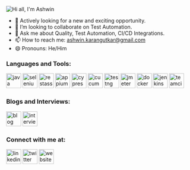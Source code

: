 ![Hi all, I'm Ashwin](https://user-images.githubusercontent.com/16290315/121773348-0046b200-cb99-11eb-81a1-f3f47834e61d.png)

- 💼 Actively looking for a new and exciting opportunity.  
- 👯 I’m looking to collaborate on Test Automation.  
- 💬 Ask me about Quality, Test Automation, CI/CD Integrations.
- 📫 How to reach me: ashwin.karangutkar@gmail.com 
- 😄 Pronouns: He/Him 

<h3 align="left">Languages and Tools:</h3>

[<img src="https://img.icons8.com/color/48/000000/java-coffee-cup-logo.png" alt='java' height='40'>](https://www.oracle.com/java/technologies/)
[<img src="https://img.icons8.com/color/48/000000/selenium-test-automation.png" alt='selenium' height='40'>](https://www.selenium.dev/)
[<img src="https://rest-assured.io/img/logo-transparent.png" alt='restassured' height='40'>](https://rest-assured.io/)
[<img src="https://cdn.worldvectorlogo.com/logos/appium.svg" alt='appium' height='40'>](https://appium.io/)
[<img src="https://www.opencodez.com/wp-content/uploads/2019/12/cypress-logo.png" alt='cypress' height='40'>](https://www.cypress.io/)
[<img src="https://images.g2crowd.com/uploads/product/image/large_detail/large_detail_c40984fae76060168e91322094f05421/cucumber.png" alt='cucumber' height='40'>](https://cucumber.io/)
[<img src="https://howtodoinjava.com/wp-content/uploads/2014/12/TestNG.png" alt='testng' height='40'>](https://testng.org/)
[<img src="https://jmeter.apache.org/images/apple-touch-icon.png" alt='jmeter' height='40'>](https://jmeter.apache.org/)
[<img src="https://img.icons8.com/color/48/000000/docker.png" alt='docker' height='40'>](https://www.docker.com/)
[<img src="https://img.icons8.com/color/48/000000/jenkins.png" alt='jenkins' height='40'>](https://www.jenkins.io/)
[<img src="https://upload.wikimedia.org/wikipedia/commons/thumb/8/8e/TeamCity_Icon.png/1200px-TeamCity_Icon.png" alt='teamcity' height='40'>](https://www.jetbrains.com/teamcity/)

<h3 align="left">Blogs and Interviews:</h3>

[<img src="https://img.icons8.com/color/48/000000/blogger.png" alt='blog' height='40'>](https://restservicestesting.blogspot.com/)
[<img src="https://img.icons8.com/color/48/000000/interview.png" alt='interview' height='40'>](https://emnaayadi.com/2021/02/28/test-automation-journey/)


<h3 align="left">Connect with me at:</h3>

[<img src="https://img.icons8.com/color/48/000000/linkedin.png" alt='linkedin' height='40'>](https://www.linkedin.com/in/ashwinkar/)
[<img src="https://img.icons8.com/color/48/000000/twitter.png" alt='twitter' height='40'>](https://twitter.com/thashwin)
[<img src="https://img.icons8.com/color/48/000000/internet--v1.png" alt='website' height='40'>](https://ashwink.tech/)
